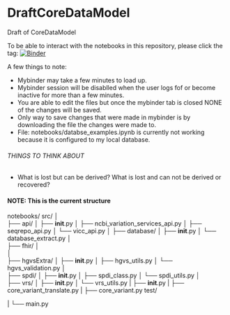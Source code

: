 # DraftCoreDataModel
Draft of CoreDataModel 

To be able to interact with the notebooks in this repository, please click the tag: [![Binder](https://mybinder.org/badge_logo.svg)](https://mybinder.org/v2/gh/InformaticsGenomicMedicine/DraftCoreDataModel.git/dev-sb)

A few things to note: 
* Mybinder may take a few minutes to load up.
* Mybinder session will be disablled when the user logs fof or become inactive for more than a few minutes.
* You are able to edit the files but once the mybinder tab is closed NONE of the changes will be saved. 
* Only way to save changes that were made in mybinder is by downloading the file the changes were made to.
* File: notebooks/databse_examples.ipynb is currently not working because it is configured to my local database.


###### THINGS TO THINK ABOUT
* What is lost but can be derived? What is lost and can not be derived or recovered?



#### NOTE: This is the current structure
notebooks/
src/
    │   
    ├── api/
    │   ├── __init__.py
    │   ├── ncbi_variation_services_api.py
    │   ├── seqrepo_api.py
    │   └── vicc_api.py
    │ 
    ├── database/
    │   ├── __init__.py
    │   └── database_extract.py
    │  
    ├── fhir/
    │  
    │  
    ├── hgvsExtra/
    │   ├── __init__.py
    │   ├── hgvs_utils.py
    │   └── hgvs_validation.py
    │  
    ├── spdi/
    │   ├── __init__.py
    │   ├── spdi_class.py
    │   └── spdi_utils.py
    │  
    ├── vrs/
    │   ├── __init__.py
    │   └── vrs_utils.py
    |
    ├── __init__.py
    |
    ├── core_variant_translate.py
    |
    ├── core_variant.py
test/

|
└── main.py
